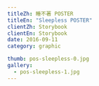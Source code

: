 ```yaml
---
titleZh: 睡不著 POSTER
titleEn: "Sleepless POSTER"
clientZh: Storybook
clientEn: Storybook
date: 2016-09-11
category: graphic

thumb: pos-sleepless-0.jpg
gallery:
  - pos-sleepless-1.jpg
---
```

